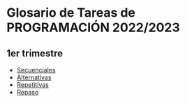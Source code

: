 # Glosario de Tareas de PROGRAMACIÓN 2022/2023

## 1er trimestre
- [Secuenciales](/secuenciales_python)
- [Alternativas](/alternativas_python)
- [Repetitivas](/repetitivas_python)
- [Repaso](/repaso)